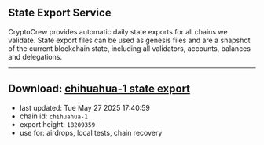 ## State Export Service
CryptoCrew provides automatic daily state exports for all chains we validate. State export files can be used as genesis files and are a snapshot of the current blockchain state, including all validators, accounts, balances and delegations.

---
**Download: [chihuahua-1 state export](https://dl-eu2.ccvalidators.com/SERVICE/chihuahua/chihuahua-1_export_18209359.json)**
---

- last updated: Tue May 27 2025 17:40:59
- chain id: `chihuahua-1`
- export height: `18209359`
- use for: airdrops, local tests, chain recovery

